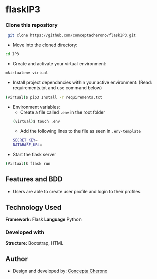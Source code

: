 # flaskIP3

### Clone this repository
```bash
 git clone https://github.com/conceptacherono/flaskIP3.git
```
* Move into the cloned directory:
```bash
cd IP3
```
* Create and activate your virtual environment:
```bash
mkirtualenv virtual
```
* Install project dependancies within your active environment: (Read: requirements.txt and use command below)
```bash
(virtual)$ pip3 Install -r requirements.txt
```
* Environment variables:
    *  Create a file called ```.env``` in the root folder
    ```bash
    (virtual)$ touch .env
    ```
    * Add the following lines to the file as seen in ```.env-template```
    ```bash 
    SECRET_KEY=
    DATABASE_URL=
    ```
* Start the flask server
```bash
(Virtual)$ flask run
```
## Features and BDD

- Users are able to create user profile and login to their profiles.


## Technology Used

**Framework:** Flask
**Language** Python

### Developed with
**Structure:** Bootstrap, HTML

## Author

* Design and developed by: [Concepta Cherono](https://github.com/conceptacherono)
